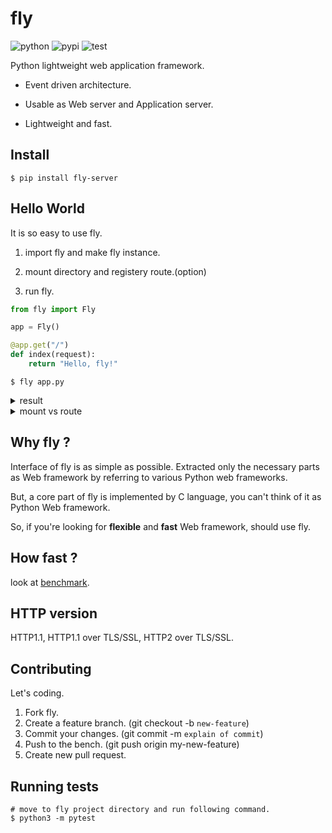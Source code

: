 
# fly

![python](https://img.shields.io/badge/python-3.6%20%7C%203.7%20%7C%203.8%20%7C%203.9%20%7C%203.10-blue)
![pypi](https://badge.fury.io/py/fly-server.svg)
![test](https://github.com/tatsuya4649/fly/actions/workflows/fly-test.yaml/badge.svg)

Python lightweight web application framework.

* Event driven architecture.

* Usable as Web server and Application server.

* Lightweight and fast.

## Install

```
$ pip install fly-server
```

## Hello World

It is so easy to use fly.

1. import fly and make fly instance.

2. mount directory and registery route.(option)

3. run fly.

```python
from fly import Fly

app = Fly()

@app.get("/")
def index(request):
    return "Hello, fly!"

```

```
$ fly app.py
```

<details>
<summary>result</summary>
<div>

```
    * fly Running on 0.0.0.0:1234 (Press CTRL+C to quit)
    * fly 5 workers
    * SSL: False
    * SSL certificate path: conf/server.crt
    * SSL key path: conf/server.key
    * Log directory path: ~/log
    * Mount paths ()
```


</div>
</details>

<details>
<summary>mount vs route</summary>
<div>

* mount: use for static content(css, html, js)

* route: use for dynamic content(like CGI)

</div>
</details>

## Why fly ?

Interface of fly is as simple as possible. Extracted only the necessary parts as Web framework by referring to various Python web frameworks.

But, a core part of fly is implemented by C language, you can't think of it as Python Web framework.

So, if you're looking for **flexible** and **fast** Web framework, should use fly.
## How fast ?

look at [benchmark](https://github.com/tatsuya4649/fly/blob/develop/bench/README.md).

## HTTP version

HTTP1.1, HTTP1.1 over TLS/SSL, HTTP2 over TLS/SSL.

## Contributing

Let's coding.

1. Fork fly.
2. Create a feature branch. (git checkout -b `new-feature`)
3. Commit your changes. (git commit -m `explain of commit`)
4. Push to the bench. (git push origin my-new-feature)
5. Create new pull request.

## Running tests

```
# move to fly project directory and run following command.
$ python3 -m pytest
```
